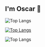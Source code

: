 ## I'm Oscar 👋

![Top Langs](https://github-readme-stats.vercel.app/api/top-langs/?username=OscarGitHub102&layout=compact)

[![Top Langs](https://github-readme-stats.vercel.app/api/top-langs/?username=OscarGitHub102&layout=donut2&exclude_repo=github-readme-stats)](https://github.com/OscarGitHub102/github-readme-stats)

![Top Langs](https://github-readme-stats.vercel.app/api/top-langs/?username=OscarGitHub102&exclude_repo=github-readme-stats,OscarGitHub102.github.io)
